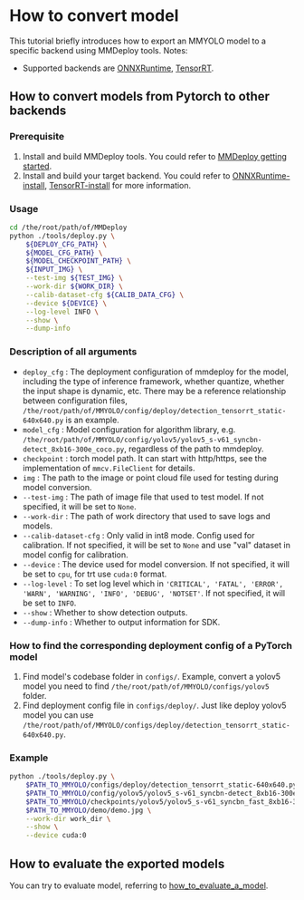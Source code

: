 # How to convert model

This tutorial briefly introduces how to export an MMYOLO model to a specific backend using MMDeploy tools.
Notes:

- Supported backends are [ONNXRuntime](https://github.com/open-mmlab/mmdeploy/blob/master/docs/en/05-supported-backends/onnxruntime.md), [TensorRT](https://github.com/open-mmlab/mmdeploy/blob/master/docs/en/05-supported-backends/tensorrt.md).

## How to convert models from Pytorch to other backends

### Prerequisite

1. Install and build MMDeploy tools. You could refer to [MMDeploy getting started](https://github.com/open-mmlab/mmdeploy/blob/master/docs/en/get_started.md).
2. Install and build your target backend. You could refer to [ONNXRuntime-install](https://github.com/open-mmlab/mmdeploy/blob/master/docs/en/05-supported-backends/onnxruntime.md), [TensorRT-install](https://github.com/open-mmlab/mmdeploy/blob/master/docs/en/05-supported-backends/tensorrt.md) for more information.

### Usage

```bash
cd /the/root/path/of/MMDeploy
python ./tools/deploy.py \
    ${DEPLOY_CFG_PATH} \
    ${MODEL_CFG_PATH} \
    ${MODEL_CHECKPOINT_PATH} \
    ${INPUT_IMG} \
    --test-img ${TEST_IMG} \
    --work-dir ${WORK_DIR} \
    --calib-dataset-cfg ${CALIB_DATA_CFG} \
    --device ${DEVICE} \
    --log-level INFO \
    --show \
    --dump-info
```

### Description of all arguments

- `deploy_cfg` : The deployment configuration of mmdeploy for the model, including the type of inference framework, whether quantize, whether the input shape is dynamic, etc. There may be a reference relationship between configuration files, `/the/root/path/of/MMYOLO/config/deploy/detection_tensorrt_static-640x640.py` is an example.
- `model_cfg` : Model configuration for algorithm library, e.g. `/the/root/path/of/MMYOLO/config/yolov5/yolov5_s-v61_syncbn-detect_8xb16-300e_coco.py`, regardless of the path to mmdeploy.
- `checkpoint` : torch model path. It can start with http/https, see the implementation of `mmcv.FileClient` for details.
- `img` : The path to the image or point cloud file used for testing during model conversion.
- `--test-img` : The path of image file that used to test model. If not specified, it will be set to `None`.
- `--work-dir` : The path of work directory that used to save logs and models.
- `--calib-dataset-cfg` : Only valid in int8 mode. Config used for calibration. If not specified, it will be set to `None` and  use "val" dataset in model config for calibration.
- `--device` : The device used for model conversion. If not specified, it will be set to `cpu`, for trt use `cuda:0` format.
- `--log-level` : To set log level which in `'CRITICAL', 'FATAL', 'ERROR', 'WARN', 'WARNING', 'INFO', 'DEBUG', 'NOTSET'`. If not specified, it will be set to `INFO`.
- `--show` : Whether to show detection outputs.
- `--dump-info` : Whether to output information for SDK.

### How to find the corresponding deployment config of a PyTorch model

1. Find model's codebase folder in `configs/`. Example, convert a yolov5 model you need to find `/the/root/path/of/MMYOLO/configs/yolov5` folder.
3. Find deployment config file in `configs/deploy/`. Just like deploy yolov5 model you can use `/the/root/path/of/MMYOLO/configs/deploy/detection_tensorrt_static-640x640.py`.

### Example

```bash
python ./tools/deploy.py \
    $PATH_TO_MMYOLO/configs/deploy/detection_tensorrt_static-640x640.py \
    $PATH_TO_MMYOLO/config/yolov5/yolov5_s-v61_syncbn-detect_8xb16-300e_coco.py \
    $PATH_TO_MMYOLO/checkpoints/yolov5/yolov5_s-v61_syncbn_fast_8xb16-300e_coco_20220918_084700-86e02187.pth \
    $PATH_TO_MMYOLO/demo/demo.jpg \
    --work-dir work_dir \
    --show \
    --device cuda:0
```

## How to evaluate the exported models

You can try to evaluate model, referring to [how_to_evaluate_a_model](profile_model.md).
